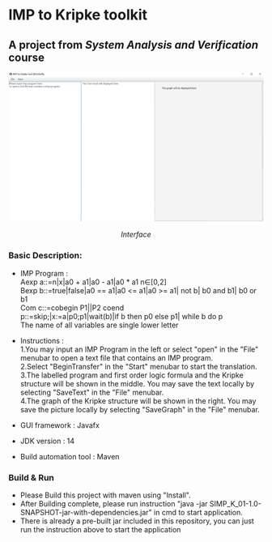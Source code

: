 # IMP to Kripke toolkit
## A project from *System Analysis and Verification* course
![img.png](src/main/resources/Images/img.png "Interface")
*<div style="text-align: center;"> Interface </div>*
### Basic Description:
* IMP Program :</br>
  Aexp a::=n|x|a0 + a1|a0 - a1|a0 * a1  n∈[0,2] </br>
  Bexp b::=true|false|a0 == a1|a0 <= a1|a0 >= a1| not b| b0 and b1| b0 or b1 </br>
  Com  c::=cobegin P1||P2 coend </br>
       p::=skip;|x:=a|p0;p1|wait(b)|if b then p0 else p1| while b do p </br>
  The name of all variables are single lower letter </br>

* Instructions :</br> 
  1.You may input an IMP Program in the left or select "open" in the "File" menubar to open a text file that contains an IMP program. </br>
  2.Select "BeginTransfer" in the "Start" menubar to start the translation. </br>
  3.The labelled program and first order logic formula and the Kripke structure will be shown in the middle. You may save the text locally by selecting "SaveText" in the "File" menubar.</br>
  4.The graph of the Kripke structure will be shown in the right. You may save the picture locally by selecting "SaveGraph" in the "File" menubar.</br>
* GUI framework : Javafx</br>
* JDK version : 14</br>
* Build automation tool : Maven</br> 
### Build & Run
* Please Build this project with maven using "Install".
* After Building complete, please run instruction "java -jar SIMP_K_01-1.0-SNAPSHOT-jar-with-dependencies.jar" in cmd to start application.
* There is already a pre-built jar included in this repository, you can just run the instruction above to start the application
